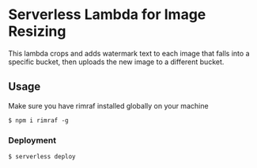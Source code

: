 # Serverless Lambda for Image Resizing

This lambda crops and adds watermark text to each image that falls into a specific bucket, then uploads the new image to a different bucket.

## Usage

Make sure you have rimraf installed globally on your machine

```
$ npm i rimraf -g
```

### Deployment

```
$ serverless deploy
```
